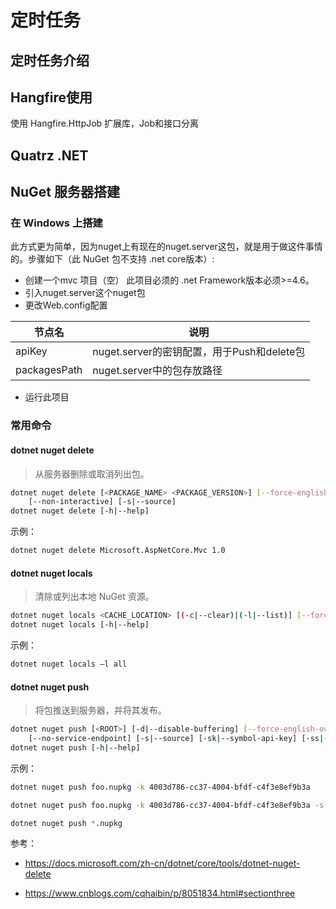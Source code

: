 # 定时任务

## 定时任务介绍



## Hangfire使用

使用 Hangfire.HttpJob 扩展库，Job和接口分离



## Quatrz .NET

## NuGet 服务器搭建

### 在 Windows 上搭建

此方式更为简单，因为nuget上有现在的nuget.server这包，就是用于做这件事情的。步骤如下（此 NuGet 包不支持 .net core版本）:

* 创建一个mvc 项目（空） 此项目必须的 .net Framework版本必须>=4.6。
* 引入nuget.server这个nuget包
* 更改Web.config配置

| 节点名	| 说明 |
| --- | --- |
| apiKey |	nuget.server的密钥配置，用于Push和delete包
| packagesPath |	nuget.server中的包存放路径

* 运行此项目

### 常用命令

#### dotnet nuget delete 

> 从服务器删除或取消列出包。

```bash
dotnet nuget delete [<PACKAGE_NAME> <PACKAGE_VERSION>] [--force-english-output] [--interactive] [-k|--api-key] [--no-service-endpoint]
    [--non-interactive] [-s|--source]
dotnet nuget delete [-h|--help]
```

示例：

```bash
dotnet nuget delete Microsoft.AspNetCore.Mvc 1.0
```

#### dotnet nuget locals

> 清除或列出本地 NuGet 资源。

```bash
dotnet nuget locals <CACHE_LOCATION> [(-c|--clear)|(-l|--list)] [--force-english-output]
dotnet nuget locals [-h|--help]
```

示例：

```bash
dotnet nuget locals –l all
```

#### dotnet nuget push

> 将包推送到服务器，并将其发布。

```bash
dotnet nuget push [<ROOT>] [-d|--disable-buffering] [--force-english-output] [--interactive] [-k|--api-key] [-n|--no-symbols]
    [--no-service-endpoint] [-s|--source] [-sk|--symbol-api-key] [-ss|--symbol-source] [-t|--timeout]
dotnet nuget push [-h|--help]
```

示例：

```bash
dotnet nuget push foo.nupkg -k 4003d786-cc37-4004-bfdf-c4f3e8ef9b3a

dotnet nuget push foo.nupkg -k 4003d786-cc37-4004-bfdf-c4f3e8ef9b3a -s https://customsource/

dotnet nuget push *.nupkg
```


参考：

- https://docs.microsoft.com/zh-cn/dotnet/core/tools/dotnet-nuget-delete

- https://www.cnblogs.com/cqhaibin/p/8051834.html#sectionthree